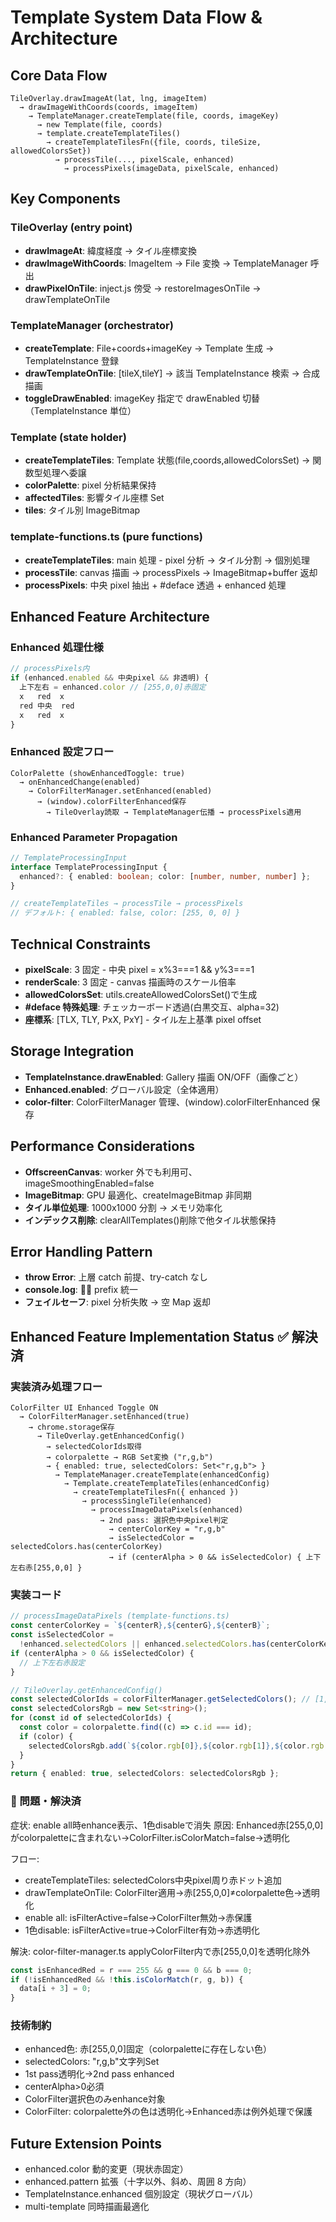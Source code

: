 # Template System Data Flow & Architecture

## Core Data Flow

```
TileOverlay.drawImageAt(lat, lng, imageItem)
  → drawImageWithCoords(coords, imageItem)
    → TemplateManager.createTemplate(file, coords, imageKey)
      → new Template(file, coords)
      → template.createTemplateTiles()
        → createTemplateTilesFn({file, coords, tileSize, allowedColorsSet})
          → processTile(..., pixelScale, enhanced)
            → processPixels(imageData, pixelScale, enhanced)
```

## Key Components

### TileOverlay (entry point)

- **drawImageAt**: 緯度経度 → タイル座標変換
- **drawImageWithCoords**: ImageItem → File 変換 → TemplateManager 呼出
- **drawPixelOnTile**: inject.js 傍受 → restoreImagesOnTile → drawTemplateOnTile

### TemplateManager (orchestrator)

- **createTemplate**: File+coords+imageKey → Template 生成 → TemplateInstance 登録
- **drawTemplateOnTile**: [tileX,tileY] → 該当 TemplateInstance 検索 → 合成描画
- **toggleDrawEnabled**: imageKey 指定で drawEnabled 切替（TemplateInstance 単位）

### Template (state holder)

- **createTemplateTiles**: Template 状態(file,coords,allowedColorsSet) → 関数型処理へ委譲
- **colorPalette**: pixel 分析結果保持
- **affectedTiles**: 影響タイル座標 Set
- **tiles**: タイル別 ImageBitmap

### template-functions.ts (pure functions)

- **createTemplateTiles**: main 処理 - pixel 分析 → タイル分割 → 個別処理
- **processTile**: canvas 描画 → processPixels → ImageBitmap+buffer 返却
- **processPixels**: 中央 pixel 抽出 + #deface 透過 + enhanced 処理

## Enhanced Feature Architecture

### Enhanced 処理仕様

```typescript
// processPixels内
if (enhanced.enabled && 中央pixel && 非透明) {
  上下左右 = enhanced.color // [255,0,0]赤固定
  x   red  x
  red 中央  red
  x   red  x
}
```

### Enhanced 設定フロー

```
ColorPalette (showEnhancedToggle: true)
  → onEnhancedChange(enabled)
    → ColorFilterManager.setEnhanced(enabled)
      → (window).colorFilterEnhanced保存
        → TileOverlay読取 → TemplateManager伝播 → processPixels適用
```

### Enhanced Parameter Propagation

```typescript
// TemplateProcessingInput
interface TemplateProcessingInput {
  enhanced?: { enabled: boolean; color: [number, number, number] };
}

// createTemplateTiles → processTile → processPixels
// デフォルト: { enabled: false, color: [255, 0, 0] }
```

## Technical Constraints

- **pixelScale**: 3 固定 - 中央 pixel = x%3===1 && y%3===1
- **renderScale**: 3 固定 - canvas 描画時のスケール倍率
- **allowedColorsSet**: utils.createAllowedColorsSet()で生成
- **#deface 特殊処理**: チェッカーボード透過(白黒交互、alpha=32)
- **座標系**: [TLX, TLY, PxX, PxY] - タイル左上基準 pixel offset

## Storage Integration

- **TemplateInstance.drawEnabled**: Gallery 描画 ON/OFF（画像ごと）
- **Enhanced.enabled**: グローバル設定（全体適用）
- **color-filter**: ColorFilterManager 管理、(window).colorFilterEnhanced 保存

## Performance Considerations

- **OffscreenCanvas**: worker 外でも利用可、imageSmoothingEnabled=false
- **ImageBitmap**: GPU 最適化、createImageBitmap 非同期
- **タイル単位処理**: 1000x1000 分割 → メモリ効率化
- **インデックス削除**: clearAllTemplates()削除で他タイル状態保持

## Error Handling Pattern

- **throw Error**: 上層 catch 前提、try-catch なし
- **console.log**: 🧑‍🎨 prefix 統一
- **フェイルセーフ**: pixel 分析失敗 → 空 Map 返却

## Enhanced Feature Implementation Status ✅ 解決済

### 実装済み処理フロー

```
ColorFilter UI Enhanced Toggle ON
  → ColorFilterManager.setEnhanced(true)
    → chrome.storage保存
      → TileOverlay.getEnhancedConfig()
        → selectedColorIds取得
        → colorpalette → RGB Set変換 ("r,g,b")
        → { enabled: true, selectedColors: Set<"r,g,b"> }
          → TemplateManager.createTemplate(enhancedConfig)
            → Template.createTemplateTiles(enhancedConfig)
              → createTemplateTilesFn({ enhanced })
                → processSingleTile(enhanced)
                  → processImageDataPixels(enhanced)
                    → 2nd pass: 選択色中央pixel判定
                      → centerColorKey = "r,g,b"
                      → isSelectedColor = selectedColors.has(centerColorKey)
                      → if (centerAlpha > 0 && isSelectedColor) { 上下左右赤[255,0,0] }
```

### 実装コード

```typescript
// processImageDataPixels (template-functions.ts)
const centerColorKey = `${centerR},${centerG},${centerB}`;
const isSelectedColor =
  !enhanced.selectedColors || enhanced.selectedColors.has(centerColorKey);
if (centerAlpha > 0 && isSelectedColor) {
  // 上下左右赤設定
}

// TileOverlay.getEnhancedConfig()
const selectedColorIds = colorFilterManager.getSelectedColors(); // [1,2,3...]
const selectedColorsRgb = new Set<string>();
for (const id of selectedColorIds) {
  const color = colorpalette.find((c) => c.id === id);
  if (color) {
    selectedColorsRgb.add(`${color.rgb[0]},${color.rgb[1]},${color.rgb[2]}`); // "0,0,0"
  }
}
return { enabled: true, selectedColors: selectedColorsRgb };
```

### 🔴 問題・解決済

症状: enable all時enhance表示、1色disableで消失
原因: Enhanced赤[255,0,0]がcolorpaletteに含まれない→ColorFilter.isColorMatch=false→透明化

フロー:
- createTemplateTiles: selectedColors中央pixel周り赤ドット追加
- drawTemplateOnTile: ColorFilter適用→赤[255,0,0]≠colorpalette色→透明化
- enable all: isFilterActive=false→ColorFilter無効→赤保護
- 1色disable: isFilterActive=true→ColorFilter有効→赤透明化

解決: color-filter-manager.ts applyColorFilter内で赤[255,0,0]を透明化除外
```typescript
const isEnhancedRed = r === 255 && g === 0 && b === 0;
if (!isEnhancedRed && !this.isColorMatch(r, g, b)) {
  data[i + 3] = 0;
}
```

### 技術制約

- enhanced色: 赤[255,0,0]固定（colorpaletteに存在しない色）
- selectedColors: "r,g,b"文字列Set
- 1st pass透明化→2nd pass enhanced
- centerAlpha>0必須
- ColorFilter選択色のみenhance対象
- ColorFilter: colorpalette外の色は透明化→Enhanced赤は例外処理で保護

## Future Extension Points

- enhanced.color 動的変更（現状赤固定）
- enhanced.pattern 拡張（十字以外、斜め、周囲 8 方向）
- TemplateInstance.enhanced 個別設定（現状グローバル）
- multi-template 同時描画最適化
